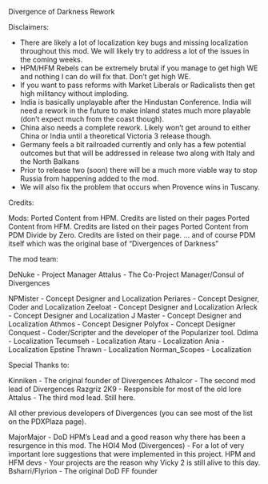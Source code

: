 Divergence of Darkness Rework

Disclaimers:

- There are likely a lot of localization key bugs and missing localization throughout this mod. We will likely try to address a lot of the issues in the coming weeks.
- HPM/HFM Rebels can be extremely brutal if you manage to get high WE and nothing I can do will fix that. Don’t get high WE.
- If you want to pass reforms with Market Liberals or Radicalists then get high militancy without imploding.
- India is basically unplayable after the Hindustan Conference.  India will need a rework in the future to make inland states much more playable (don’t expect much from the coast though).
- China also needs a complete rework. Likely won’t get around to either China or India until a theoretical Victoria 3 release though.
- Germany feels a bit railroaded currently and only has a few potential outcomes but that will be addressed in release two along with Italy and the North Balkans
- Prior to release two (soon) there will be a much more viable way to stop Russia from happening added to the mod.
- We will also fix the problem that occurs when Provence wins in Tuscany.

Credits:

Mods:
Ported Content from HPM. Credits are listed on their pages
Ported Content from HFM. Credits are listed on their pages
Ported Content from PDM Divide by Zero. Credits are listed on their page.
… and of course PDM itself which was the original base of “Divergences of Darkness”

The mod team:

DeNuke - Project Manager
Attalus - The Co-Project Manager/Consul of Divergences

NPMister - Concept Designer and Localization
Periares - Concept Designer, Coder and Localization
Zeeloat - Concept Designer and Localization
Arleck - Concept Designer and Localization
J Master - Concept Designer and Localization
Athmos - Concept Designer
Polyfox - Concept Designer
Conquest - Coder/Scripter and the developer of the Popularizer tool.
Ddima - Localization
Tecumseh - Localization
Ataru - Localization
Ania - Localization
Epstine Thrawn - Localization
Norman_Scopes - Localization

Special Thanks to:

Kinniken - The original founder of Divergences
Athalcor - The second mod lead of Divergences
Razgriz 2K9 - Responsible for most of the old lore
Attalus - The third mod lead. Still here.

All other previous developers of Divergences (you can see most of the list on the PDXPlaza page).

MajorMajor - DoD HPM’s Lead and a good reason why there has been a resurgence in this mod.
The HOI4 Mod (Divergences) - For a lot of very important lore suggestions that were implemented in this project.
HPM and HFM devs - Your projects are the reason why Vicky 2 is still alive to this day.
Bsharri/Flyrion - The original DoD FF founder
